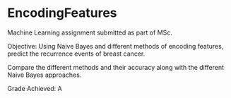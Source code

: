 # EncodingFeatures
Machine Learning assignment submitted as part of MSc.

Objective: Using Naive Bayes and different methods of encoding features, predict the recurrence events of breast cancer.

Compare the different methods and their accuracy along with the different Naive Bayes approaches.

Grade Achieved: A

